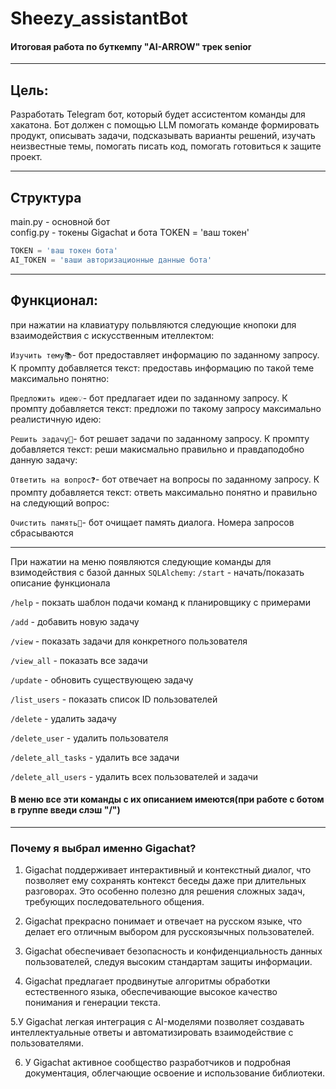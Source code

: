 # Sheezy_assistantBot

#### Итоговая работа по буткемпу "AI-ARROW" трек senior
-----------------

## Цель:
Разработать Telegram бот, который будет ассистентом команды для хакатона. Бот должен с помощью LLM помогать команде формировать продукт, описывать задачи, подсказывать варианты решений, изучать неизвестные темы, помогать писать код, помогать готовиться к защите проект.

--------------
## Структура
 main.py - основной бот\
 config.py - токены Gigachat и бота
 TOKEN = 'ваш токен'
 ```python
 TOKEN = 'ваш токен бота'
 AI_TOKEN = 'ваши авторизационные данные бота'
```
--------------------
 ## Функционал:
 при нажатии на клавиатуру польвляются следующие кнопоки для взаимодействия с искусственным ителлектом:
 
 `Изучить тему📚`- бот предоставляет информацию по заданному запросу. К промпту добавляется текст: предоставь информацию по такой теме максимально понятно:

 `Предложить идею💡`- бот предлагает идеи по заданному запросу. К промпту добавляется текст: предложи по такому запросу максимально реалистичную идею:
 
 `Решить задачу🤔`- бот решает задачи по заданному запросу. К промпту добавляется текст: реши макисмально правильно и правдаподобно данную задачу:
 
 `Ответить на вопрос❓`- бот отвечает на вопросы по заданному запросу. К промпту добавляется текст: ответь максимально понятно и правильно на следующий вопрос:
 
 `Очистить память🧠`- бот очищает память диалога. Номера запросов сбрасываются

---------------
 При нажатии на меню появляются следующие команды для взимодействия с базой данных `SQLAlchemy`:
`/start` - начать/показать описание функционала

`/help` - покзать шаблон подачи команд к планировщику с примерами

`/add` - добавить новую задачу

`/view` - показать задачи для конкретного пользователя

`/view_all` - показать все задачи

`/update` - обновить существующею задачу

`/list_users` - показать список ID пользователей

`/delete` - удалить задачу

`/delete_user` - удалить пользователя

`/delete_all_tasks` - удалить все задачи

`/delete_all_users` - удалить всех пользователей и задачи

#### В меню все эти команды с их описанием имеются(при работе с ботом в группе введи слэш "/")

------------------------
### Почему я выбрал именно Gigachat?

1. Gigachat поддерживает интерактивный и контекстный диалог, что позволяет ему сохранять контекст беседы даже при длительных разговорах. Это особенно полезно для решения сложных задач, требующих последовательного общения.
   
2. Gigachat прекрасно понимает и отвечает на русском языке, что делает его отличным выбором для русскоязычных пользователей.

3. Gigachat обеспечивает безопасность и конфиденциальность данных пользователей, следуя высоким стандартам защиты информации.

4. Gigachat предлагает продвинутые алгоритмы обработки естественного языка, обеспечивающие высокое качество понимания и генерации текста.

5.У Gigachat легкая интеграция с AI-моделями позволяет создавать интеллектуальные ответы и автоматизировать взаимодействие с пользователями.

6. У Gigachat активное сообщество разработчиков и подробная документация, облегчающие освоение и использование библиотеки.
